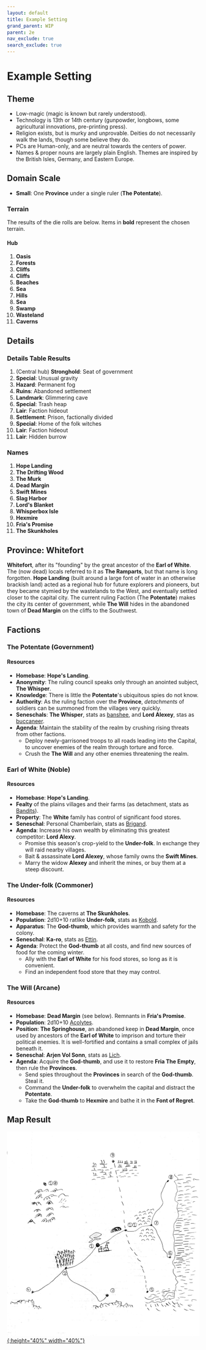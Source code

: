 ```yaml
---
layout: default
title: Example Setting
grand_parent: WIP
parent: 2e
nav_exclude: true
search_exclude: true
---
```


# Example Setting

## Theme
- Low-magic (magic is known but rarely understood).
- Technology is 13th or 14th century (gunpowder, longbows, some agricultural innovations, pre-printing press).
- Religion exists, but is murky and unprovable. Deities do not necessarily walk the lands, though some believe they do.
- PCs are Human-only, and are neutral towards the centers of power.
- Names & proper nouns are largely plain English. Themes are inspired by the British Isles, Germany, and Eastern Europe.

## Domain Scale
- **Small**: One **Province** under a single ruler (**The Potentate**).

### Terrain
The results of the die rolls are below. Items  in **bold** represent the chosen terrain.

#### Hub
1. **Oasis**
2. **Forests**
3. **Cliffs**
4. **Cliffs**
5. **Beaches**
6. **Sea**
7. **Hills**
8. **Sea**
9. **Swamp**
10. **Wasteland**
11. **Caverns**

## Details
### Details Table Results
1. (Central hub) **Stronghold**: Seat of government
2. **Special**: Unusual gravity
3. **Hazard**: Permanent fog
4. **Ruins**: Abandoned settlement
5. **Landmark**: Glimmering cave 
6. **Special**: Trash heap
7. **Lair**: Faction hideout
8. **Settlement**: Prison, factionally divided
9. **Special**: Home of the folk witches
10. **Lair**: Faction hideout
11. **Lair**: Hidden burrow

### Names
1. **Hope Landing**
2. **The Drifting Wood**
3. **The Murk**
4. **Dead Margin**
5. **Swift Mines**
6. **Slag Harbor**
7. **Lord's Blanket**
8. **Whisperbox Isle**
9. **Hexmire**
10. **Fria's Promise**
11. **The Skunkholes**

## Province: Whitefort
**Whitefort**, after its "founding" by the great ancestor of the **Earl of White**. The (now dead) locals referred to it as **The Ramparts**, but that name is long forgotten. **Hope Landing** (built around a large font of water in an otherwise brackish land) acted as a regional hub for future explorers and pioneers, but they became stymied by the wastelands to the West, and eventually settled closer to the capital city. The current ruling Faction (The **Potentate**) makes the city its center of government, while **The Will** hides in the abandoned town of **Dead Margin** on the cliffs to the Southwest.

## Factions

### The Potentate (Government)
#### Resources
- **Homebase**: **Hope's Landing**. 
- **Anonymity**: The ruling council speaks only through an anointed subject, **The Whisper**.  
- **Knowledge**: There is little the **Potentate**'s ubiquitous spies do not know.   
- **Authority**: As the ruling faction over the **Province**, _detachments_ of soldiers can be summoned from the villages very quickly.
- **Seneschals**: **The Whisper**, stats as [banshee](/resources/monsters/banshee/), and **Lord Alexey**, stas as [buccaneer](/resources/monsters/buccaneer/).
- **Agenda**: Maintain the stability of the realm by crushing rising threats from other factions. 
  - Deploy newly-garrisoned troops to all roads leading into the Capital, to uncover enemies of the realm through torture and force. 
  - Crush the **The Will** and any other enemies threatening the realm. 

### Earl of White (Noble)
#### Resources
- **Homebase**: **Hope's Landing**. 
- **Fealty** of the plains villages and their farms (as detachment, stats as [Bandits](/resources/monsters/bandit/)).
- **Property**: The **White** family has control of significant food stores.
- **Seneschal**: Personal Chamberlain, stats as [Brigand](/resources/monsters/brigand/).
- **Agenda**: Increase his own wealth by eliminating this greatest competitor: **Lord Alexy**. 
  - Promise this season's crop-yield to the **Under-folk**. In exchange they will raid nearby villages.
  - Bait & assassinate **Lord Alexey**, whose family owns the **Swift Mines**.   
  - Marry the widow **Alexey** and inherit the mines, or buy them at a steep discount.

### The Under-folk (Commoner)
#### Resources
- **Homebase**: The caverns at **The Skunkholes**.
- **Population**: 2d10+10 ratlike **Under-folk**, stats as [Kobold](/resources/monsters/kobold/).
- **Apparatus**: The **God-thumb**, which provides warmth and safety for the colony. 
- **Seneschal**: **Ka-ro**, stats as [Ettin](/resources/monsters/ettin/).
- **Agenda**: Protect the **God-thumb** at all costs, and find new sources of food for the coming winter. 
  - Ally with the **Earl of White** for his food stores, so long as it is convenient.
  - Find an independent food store that they may control.

### The Will (Arcane)
#### Resources
- **Homebase**: **Dead Margin** (see below). Remnants in **Fria's Promise**.
- **Population**: 2d10+10 [Acolytes](/resources/monsters/acolyte).
- **Position**: **The Springhouse**, an abandoned keep in **Dead Margin**, once used by ancestors of the **Earl of White** to imprison and torture their political enemies. It is well-fortified and contains a small complex of jails beneath it. 
- **Seneschal**: **Arjen Vol Sonn**, stats as [Lich](/resources/monsters/lich/).
- **Agenda**: Acquire the **God-thumb**, and use it to restore **Fria The Empty**, then rule the **Provinces**.
  - Send spies throughout the **Provinces** in search of the **God-thumb**. Steal it. 
  - Command the **Under-folk** to overwhelm the capital and distract the **Potentate**.
  - Take the **God-thumb** to **Hexmire** and bathe it in the **Font of Regret**.  
 
## Map Result
[![Alt text](/img/2e/example-setting-2.png "Click to embiggen"){:height="40%" width="40%"}](/img/2e/example-setting-2.png)

